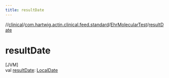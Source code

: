 ```yaml
---
title: resultDate
---
```

//[clinical](../../../index.html)/[com.hartwig.actin.clinical.feed.standard](../index.html)/[EhrMolecularTest](index.html)/[resultDate](result-date.html)



# resultDate



[JVM]\
val [resultDate](result-date.html): [LocalDate](https://docs.oracle.com/javase/8/docs/api/java/time/LocalDate.html)




